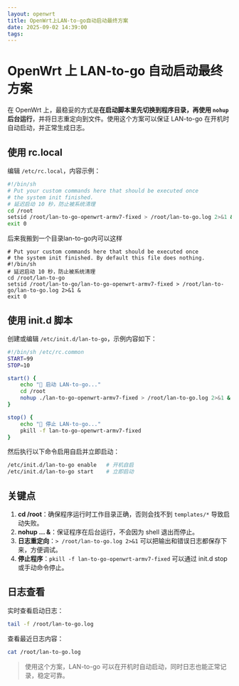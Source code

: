 ```yaml
---
layout: openwrt
title: OpenWrt上LAN-to-go自动启动最终方案
date: 2025-09-02 14:39:00
tags:
---
```


# OpenWrt 上 LAN-to-go 自动启动最终方案

在 OpenWrt 上，最稳妥的方式是**在启动脚本里先切换到程序目录，再使用 `nohup` 后台运行**，并将日志重定向到文件。使用这个方案可以保证 LAN-to-go 在开机时自动启动，并正常生成日志。

## 使用 rc.local

编辑 `/etc/rc.local`，内容示例：

```sh
#!/bin/sh
# Put your custom commands here that should be executed once
# the system init finished.
# 延迟启动 10 秒，防止被系统清理
cd /root
setsid /root/lan-to-go-openwrt-armv7-fixed > /root/lan-to-go.log 2>&1 &
exit 0
```

后来我搬到一个目录lan-to-go内可以这样
```
# Put your custom commands here that should be executed once
# the system init finished. By default this file does nothing.
#!/bin/sh
# 延迟启动 10 秒，防止被系统清理
cd /root/lan-to-go
setsid /root/lan-to-go/lan-to-go-openwrt-armv7-fixed > /root/lan-to-go/lan-to-go.log 2>&1 &
exit 0

```
## 使用 init.d 脚本

创建或编辑 `/etc/init.d/lan-to-go`，示例内容如下：

```sh
#!/bin/sh /etc/rc.common
START=99
STOP=10

start() {
    echo "🚀 启动 LAN-to-go..."
    cd /root
    nohup ./lan-to-go-openwrt-armv7-fixed > /root/lan-to-go.log 2>&1 &
}

stop() {
    echo "🛑 停止 LAN-to-go..."
    pkill -f lan-to-go-openwrt-armv7-fixed
}
```

然后执行以下命令启用自启并立即启动：

```sh
/etc/init.d/lan-to-go enable   # 开机自启
/etc/init.d/lan-to-go start    # 立即启动
```

## 关键点

1. **cd /root**：确保程序运行时工作目录正确，否则会找不到 `templates/*` 导致启动失败。
2. **nohup ... &**：保证程序在后台运行，不会因为 shell 退出而停止。
3. **日志重定向**：`> /root/lan-to-go.log 2>&1` 可以把输出和错误日志都保存下来，方便调试。
4. **停止程序**：`pkill -f lan-to-go-openwrt-armv7-fixed` 可以通过 init.d stop 或手动命令停止。

## 日志查看

实时查看启动日志：

```sh
tail -f /root/lan-to-go.log
```

查看最近日志内容：

```sh
cat /root/lan-to-go.log
```

> 使用这个方案，LAN-to-go 可以在开机时自动启动，同时日志也能正常记录，稳定可靠。
